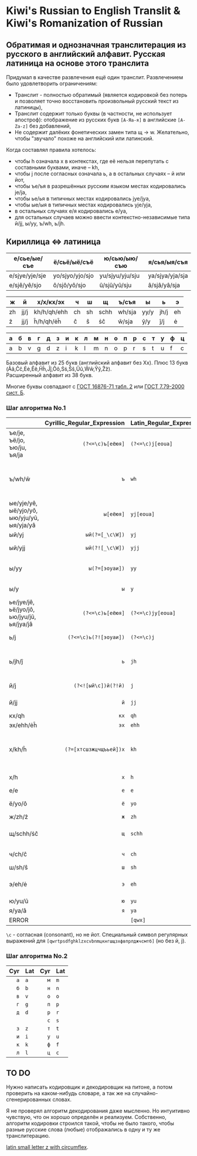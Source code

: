 # Kiwi's Russian to English Translit & Kiwi's Romanization of Russian

## Обратимая и однозначная транслитерация из русского в английский алфавит. Русская латиница на основе этого транслита

Придумал в качестве развлечения ещё один транслит. Развлечением было удовлетворить ограничениям:

* Транслит - полностью обратимый (является кодировкой без потерь и позволяет точно восстановить произвольный русский текст из латиницы),
* Транслит содержит только буквы (в частности, не использует апостроф): отображение из русских букв `[А-Яа-я]` в английские `[A-Za-z]` без добавлений,
* Не содержит далёких фонетических замен типа щ → w. Желательно, чтобы "звучало" похоже на английский или латинский.

Когда составлял правила хотелось:

* чтобы h означала х в контекстах, где её нельзя перепутать с составными буквами, иначе – kh,
* чтобы j после согласных означала ь, а в остальных случаях – й или йот,
* чтобы ъe/ъя в разрешённых русским языком местах кодировались je/ja,
* чтобы ьe/ья в типичных местах кодировались jye/jya,
* чтобы ыe/ыя в типичных местах кодировались yje/yja,
* в остальных случаях е/я кодировались e/ya,
* для остальных случаев можно ввести контекстно-независимые типа й/jj, ы/yy, ъ/wh, ь/jh.


## Кириллица <=> латиница

| е/сье/ые/съе   | ё/сьё/ыё/съё    | ю/сью/ыю/съю    | я/сья/ыя/съя    |
| -------------- | --------------- | --------------- | --------------- |
| e/sjye/yje/sje | yo/sjyo/yjo/sjo | yu/sjyu/yju/sju | ya/sjya/yja/sja |
| e/sjê/yê/sjo   | ô/sjô/yô/sjo    | û/sjû/yû/sju    | â/sjâ/yâ/sja    |

| ж  | й    | х/х/кх/эх   | ч  | ш  | щ    | ъ/съя  | ы    | ь    | э  |
| -- | ---- | ----------- | -- | -- | ---- | ------ | ---- | ---- | -- |
| zh | jj/j | kh/h/qh/ehh | ch | sh | schh | wh/sja | yy/y | jh/j | eh |
| ẑ  | jj/j | ĥ/h/qh/ėĥ   | ĉ  | ŝ  | ṡĉ   | ŵ/sja  | ŷ/y  | ĵ/j  | ė  |

| a | б | в | г | д | з | и | к | л | м | н | о | п | р | с | т | у | ф | ц |
| - | - | - | - | - | - | - | - | - | - | - | - | - | - | - | - | - | - | - |
| a | b | v | g | d | z | i | k | l | m | n | o | p | r | s | t | u | f | c |

Базовый алфавит из 25 букв (английский алфавит без Xx). Плюс 13 букв (Ââ,Ĉĉ,Ėė,Êê,Ĥĥ,Ĵĵ,Ôô,Ṡṡ,Ŝŝ,Ûû,Ŵŵ,Ŷŷ,Ẑẑ).  
Расширенный алфавит из 38 букв.

Многие буквы совпадают с [ГОСТ 16876-71 табл. 2](https://ru.wikipedia.org/wiki/%D0%A2%D1%80%D0%B0%D0%BD%D1%81%D0%BB%D0%B8%D1%82%D0%B5%D1%80%D0%B0%D1%86%D0%B8%D1%8F_%D1%80%D1%83%D1%81%D1%81%D0%BA%D0%BE%D0%B3%D0%BE_%D0%B0%D0%BB%D1%84%D0%B0%D0%B2%D0%B8%D1%82%D0%B0_%D0%BB%D0%B0%D1%82%D0%B8%D0%BD%D0%B8%D1%86%D0%B5%D0%B9#%D0%A1%D1%80%D0%B0%D0%B2%D0%BD%D0%B8%D1%82%D0%B5%D0%BB%D1%8C%D0%BD%D0%B0%D1%8F_%D1%82%D0%B0%D0%B1%D0%BB%D0%B8%D1%86%D0%B0_%D1%81%D0%B8%D1%81%D1%82%D0%B5%D0%BC_%D1%82%D1%80%D0%B0%D0%BD%D1%81%D0%BB%D0%B8%D1%82%D0%B5%D1%80%D0%B0%D1%86%D0%B8%D0%B8) или [ГОСТ 7.79-2000 сист. Б](https://ru.wikipedia.org/wiki/%D0%A2%D1%80%D0%B0%D0%BD%D1%81%D0%BB%D0%B8%D1%82%D0%B5%D1%80%D0%B0%D1%86%D0%B8%D1%8F_%D1%80%D1%83%D1%81%D1%81%D0%BA%D0%BE%D0%B3%D0%BE_%D0%B0%D0%BB%D1%84%D0%B0%D0%B2%D0%B8%D1%82%D0%B0_%D0%BB%D0%B0%D1%82%D0%B8%D0%BD%D0%B8%D1%86%D0%B5%D0%B9#%D0%A1%D1%80%D0%B0%D0%B2%D0%BD%D0%B8%D1%82%D0%B5%D0%BB%D1%8C%D0%BD%D0%B0%D1%8F_%D1%82%D0%B0%D0%B1%D0%BB%D0%B8%D1%86%D0%B0_%D1%81%D0%B8%D1%81%D1%82%D0%B5%D0%BC_%D1%82%D1%80%D0%B0%D0%BD%D1%81%D0%BB%D0%B8%D1%82%D0%B5%D1%80%D0%B0%D1%86%D0%B8%D0%B8).


### Шаг алгоритма No.1

|        | Cyrillic\_Regular\_Expression | Latin\_Regular\_Expression | Examples                                               |
| ------ | ---------------------:|:------------------- | --------------------------------------------------------------------- |
| ъе/je, ъё/jo, ъю/ju, ъя/ja | `(?<=\c)ъ[еёюя]` | `(?<=\c)j[eoua]` | об**ъе**кт/ob**je**kt, из**ъя**н/iz**ja**n               |
| ъ/wh/ŵ | `ъ`                   | `wh`                | он**ъ**/on**wh**/on**ŵ**, Му**ъ**минат/Mu**wh**minat/Mu**ŵ**minat, Чан**ъ**ань/Chan**wh**anj/Chan**ŵ**anj, Мур**ъйи**н/Mur**whji**n/Mur**ŵji**n, Мур**ъи**н/Mur**whi**n/Mur**ŵi**n |
| ые/yje/yê, ыё/yjo/yô, ыю/yju/yû, ыя/yja/yâ | `ы[еёюя]` | `yj[eoua]` | бел**ые**/bel**yje**/bel**yê**, бедн**ыя**/bedn**yja**/bedn**yâ** |
| ый/yj  | `ый(?=[_\c\W])`       | `yj`                | бел**ый**/bel**yj**, бел**ый**с/bel**yj**s                            |
| ый/yjj | `ый(?![_\c\W])`       | `yjj`               | л**ый**ес/l**yjj**es, бел**ый**а/bel**yjj**a, бел**ый**е/bel**yjj**e  |
| ы/yy   | `ы(?=[эоуаи])`        | `yy`                | в**ы**играть/v**yy**igratj/v**ŷ**igratj, в**ы**искивать/v**yy**iskivatj/v**ŷ**iskivatj, **ы**а/**yy**a/**ŷ**a, **ы**я/**y**ja/**y**â, **ы**йи/**y**jji |
| ы/y    | `ы`                   | `y`                 | кр**ы**ска/kr**y**ska, **ы**пся/**y**psya/**y**psâ, п**ы**хтел/p**y**htel      |
| ье/jye/jê, ьё/jyo/jô, ью/jyu/jû, ья/jya/jâ | `(?<=\c)ь[еёюя]` | `(?<=\c)jy[eoua]` | п**ье**са/p**jye**sa/p**jê**sa, п**ья**н/p**jya**n/p**jâ**n |
| ь/j    | `(?<=\c)ь(?![эоуaи])` | `(?<=\c)j`          | пряч**ь**ся/pryach**j**sya/prâĉ**j**sâ, мыт**ь**ся/myt**j**sya/myt**j**sâ, кон**ь**/kon**j** |
| ь/jh/ĵ | `ь`                   | `jh`                | лад**ьи**/lad**jhi**/lad**ĵi**, Мур**ьи**н/Mur**jhi**n/Mur**ĵi**n, Чан**ь**ол/Сhan**jh**ol/Ĉan**ĵ**ol, Мур**ьй**ин/Mur**jhj**in/Mur**ĵj**in |
| й/j    | `(?<![ый\c])й(?!й)`   | `j`                 | **й**од/**j**od, ба**й**ес/ba**j**es, **й**иппи/**j**ippi, ба**й**ыс/ba**j**ys, ба**й**яс/ba**j**yas/ba**j**âs |
| й/jj   | `й`                   | `jj`                | **йй**/**jjjj**, под**й**ес/pod**jj**es, под**й**од/pod**jj**od, Мур**й**ин/Mur**jj**in |
| кх/qh  | `кx`                  | `qh`                | **qh**e/**кх**е                                                       |
| эх/ehh/ėĥ | `эх`               | `ehh`               | **эх**о/**ehh**o/**ėĥ**o, эон/ehon/ėon                                |
| х/kh/ĥ | `(?=[хтсшзжцчщъьей])х` | `kh`              | с**х**од/s**kh**od/s**ĥ**od, ме**х**/me**kh**/me**ĥ**, мэр/mehr/mėr, Муръ**х**ин/Murwh**kh**in/Murŵ**ĥ**in, Мурь**х**ин/Murj**kh**in/Murj**ĥ**in, от**х**од/ot**kh**od/ot**ĥ**od |
| х/h    | `х`                   | `h`                 | **х**о**х**олок/**h**o**h**olok, в**ы**ход/v**y**hod, **х**ья/**h**jya/**h**jâ, **х**ьан/**h**jhan/**h**ĵan |
| е/e    | `е`                   | `e`                 | в**е**к/v**e**k                                                       |
| ё/yo/ô | `ё`                   | `yo`                | **ё**мко/**yo**mko/**ô**mko, м**ё**д/m**yo**d/m**ô**d                 |
| ж/zh/ẑ | `ж`                   | `zh`                | ё**ж**/yo**zh**/yo**ẑ**                                               |
| щ/schh/ṡĉ | `щ`                | `schh`              | **щ**ётка/**schh**yotka/**ṡĉ**ôtka, **cч**ёт/**sch**yot/**sĉ**ôt, **шч**ётка/**shch**yotka/**ŝĉ**ôtka |
| ч/ch/ĉ | `ч`                   | `ch`                | **ч**ерныш/**ch**ernysh/**ĉ**ernyŝ, с**ч**ётная/s**ch**yotnaya/s**ĉ**ôtnaâ |
| ш/sh/ŝ | `ш`                   | `sh`                | **ш**лем/**sh**lem/**ŝ**lem                                           |
| э/eh/ė | `э`                   | `eh`                | **эх**о/**ehh**o/**ėĥ**o, **э**он/**eh**on/**ė**on, **э**кран/**eh**kran/**ė**kran, м**э**р/m**eh**r/m**ė**r |
| ю/yu/û | `ю`                   | `yu`                | **Ю**ля/**Yu**lya/**Û**lâ                                             |
| я/ya/â | `я`                   | `ya`                | Из**я**/Iz**ya**/Iz**â**                                              |
| ERROR  |                       | `[qwx]`             |                                                                       |

`\c` - согласная (consonant), но не йот. Специальный символ регулярных выражений для `[qwrtpsdfghklzxcvbnmцкнгшщзхфвпрлджчсмтб]` (но без й, j).


### Шаг алгоритма No.2

| Cyr | Lat | Cyr | Lat |
| ---:|:--- | ---:|:--- |
| `а` | `a` | `м` | `m` |
| `б` | `b` | `н` | `n` |
| `в` | `v` | `о` | `o` |
| `г` | `g` | `п` | `p` |
| `д` | `d` | `р` | `r` |
|     |     | `с` | `s` |
| `з` | `z` | `т` | `t` |
| `и` | `i` | `у` | `u` |
| `к` | `k` | `ф` | `f` |
| `л` | `l` | `ц` | `c` |


## TO DO

Нужно написать кодировщик и декодировщик на питоне, а потом проверить на каком-нибудь словаре, а так же на случайно-сгенерированных словах.

Я не проверял алгоритм декодирования даже мысленно. Но интуитивно чувствую, что он хорошо определён и реализуем. Собственно, алгоритм кодировки строился такой, чтобы не было такого, чтобы разные русские слова (любые) отображались в одну и ту же транслитерацию.

[latin small letter z with circumflex](https://en.m.wikipedia.org/wiki/List_of_Unicode_characters).
